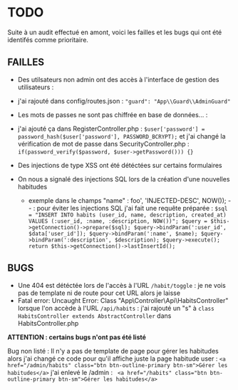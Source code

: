 # TODO

Suite à un audit effectué en amont, voici les failles et les bugs qui ont été identifés comme prioritaire.

## FAILLES

* Des utilsateurs non admin ont des accès à l'interface de gestion des utilisateurs :
- j'ai rajouté dans config/routes.json : ``"guard": "App\\Guard\\AdminGuard"``

* Les mots de passes ne sont pas chiffrée en base de données... :
- j'ai ajouté ça dans RegisterController.php :
``$user['password'] = password_hash($user['password'], PASSWORD_BCRYPT);``
et j'ai changé la vérification de mot de passe dans SecurityController.php :
`if(password_verify($password, $user->getPassword())) {}`

* Des injections de type XSS ont été détéctées sur certains formulaires 

* On nous a signalé des injections SQL lors de la création d'une nouvelles habitudes
  * exemple dans le champs "name" : foo', 'INJECTED-DESC', NOW()); -- :
  pour éviter les injections SQL j'ai fait une requête préparée : 
  ``$sql = "INSERT INTO habits (user_id, name, description, created_at) VALUES (:user_id, :name, :description, NOW())";
        $query = $this->getConnection()->prepare($sql);
        $query->bindParam(':user_id', $data['user_id']);
        $query->bindParam(':name', $name);
        $query->bindParam(':description', $description);
        $query->execute();
        return $this->getConnection()->lastInsertId();``

## BUGS

* Une 404 est détéctée lors de l'accès à l'URL ``/habit/toggle`` : je ne vois pas de template ni de route pour cet URL alors je laisse
* Fatal error: Uncaught Error: Class "App\Controller\Api\HabitsController" lorsque l'on accède à l'URL  ``/api/habits`` :
j'ai rajouté un "s" à ``class HabitsController extends AbstractController`` dans HabitsController.php

**ATTENTION : certains bugs n'ont pas été listé**

Bug non listé : 
Il n'y a pas de template de page pour gérer les habitudes alors j'ai changé ce code pour qu'il affiche juste la page habitude user :
``<a href="/admin/habits" class="btn btn-outline-primary btn-sm">Gérer les habitudes</a>``
j'ai enlevé le /admin :
`` <a href="/habits" class="btn btn-outline-primary btn-sm">Gérer les habitudes</a>``
